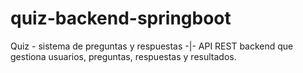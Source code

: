 # quiz-backend-springboot
Quiz - sistema de preguntas y respuestas  -|- API REST backend que gestiona usuarios, preguntas, respuestas y resultados.
